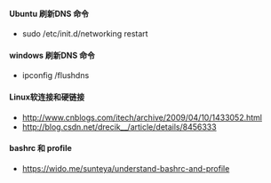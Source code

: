 #### Ubuntu 刷新DNS 命令
  * sudo /etc/init.d/networking restart
 
 
#### windows 刷新DNS 命令
  * ipconfig /flushdns


#### Linux软连接和硬链接
  * http://www.cnblogs.com/itech/archive/2009/04/10/1433052.html
  * http://blog.csdn.net/drecik__/article/details/8456333
  

#### bashrc 和 profile
  * https://wido.me/sunteya/understand-bashrc-and-profile
